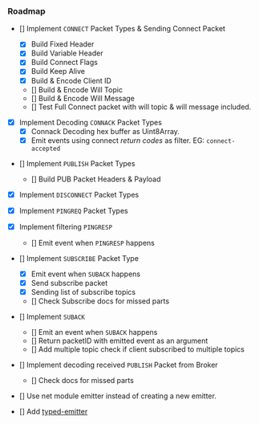 ### Roadmap

- [] Implement <code>CONNECT</code> Packet Types & Sending Connect Packet

  - [x] Build Fixed Header
  - [x] Build Variable Header
  - [x] Build Connect Flags
  - [x] Build Keep Alive
  - [x] Build & Encode Client ID
  - [] Build & Encode Will Topic
  - [] Build & Encode Will Message
  - [] Test Full Connect packet with will topic & will message included.

- [x] Implement Decoding <code>CONNACK</code> Packet Types
  - [x] Connack Decoding hex buffer as Uint8Array.
  - [x] Emit events using connect _return codes_ as filter. EG: <code>connect-accepted</code>
- [] Implement <code>PUBLISH</code> Packet Types

  - [] Build PUB Packet Headers & Payload

- [x] Implement <code>DISCONNECT</code> Packet Types
- [x] Implement <code>PINGREQ</code> Packet Types
- [x] Implement filtering <code>PINGRESP</code>

  - [] Emit event when <code>PINGRESP</code> happens

- [] Implement <code>SUBSCRIBE</code> Packet Type

  - [x] Emit event when <code>SUBACK</code> happens
  - [x] Send subscribe packet
  - [x] Sending list of subscribe topics
  - [] Check Subscribe docs for missed parts

- [] Implement <code>SUBACK</code>

  - [] Emit an event when <code>SUBACK</code> happens
  - [] Return packetID with emitted event as an argument
  - [] Add multiple topic check if client subscribed to multiple topics

- [] Implement decoding received <code>PUBLISH</code> Packet from Broker

  - [] Check docs for missed parts

- [] Use net module emitter instead of creating a new emitter.

- [] Add [typed-emitter](https://github.com/andywer/typed-emitter)
